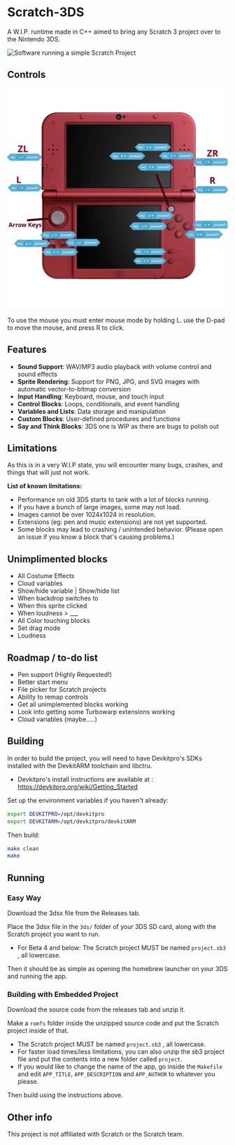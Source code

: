 # Scratch-3DS

A W.I.P. runtime made in C++ aimed to bring any Scratch 3 project over to the Nintendo 3DS.


![Software running a simple Scratch Project](https://raw.githubusercontent.com/NateXS/Scratch-3DS/refs/heads/main/scratchcats3ds.gif)

## Controls


![Controls](https://raw.githubusercontent.com/NateXS/Scratch-3DS/refs/heads/main/scratch%203ds%20controls.png)

To use the mouse you must enter mouse mode by holding L. use the D-pad to move the mouse, and press R to click.

## Features

- **Sound Support**: WAV/MP3 audio playback with volume control and sound effects
- **Sprite Rendering**: Support for PNG, JPG, and SVG images with automatic vector-to-bitmap conversion
- **Input Handling**: Keyboard, mouse, and touch input
- **Control Blocks**: Loops, conditionals, and event handling
- **Variables and Lists**: Data storage and manipulation
- **Custom Blocks**: User-defined procedures and functions
- **Say and Think Blocks**: 3DS one is WIP as there are bugs to polish out

## Limitations

As this is in a very W.I.P state, you will encounter many bugs, crashes, and things that will just not work. 

**List of known limitations:**
- Performance on old 3DS starts to tank with a lot of blocks running.
- If you have a bunch of large images, some may not load.
- Images cannot be over 1024x1024 in resolution.
- Extensions (eg: pen and music extensions) are not yet supported.
- Some blocks may lead to crashing / unintended behavior. (Please open an issue if you know a block that's causing problems.)


## Unimplimented blocks
- All Costume Effects
- Cloud variables
- Show/hide variable | Show/hide list
- When backdrop switches to
- When this sprite clicked
- When loudness > ___
- All Color touching blocks
- Set drag mode
- Loudness

## Roadmap / to-do list
- Pen support (Highly Requested!)
- Better start menu
- File picker for Scratch projects
- Ability to remap controls
- Get all unimplemented blocks working
- Look into getting some Turbowarp extensions working
- Cloud variables (maybe.....)

## Building

In order to build the project, you will need to have Devkitpro's SDKs installed with the DevkitARM toolchain and libctru.

- Devkitpro's install instructions are available at : https://devkitpro.org/wiki/Getting_Started

Set up the environment variables if you haven't already:

```bash
export DEVKITPRO=/opt/devkitpro
export DEVKITARM=/opt/devkitpro/devkitARM
```

Then build:

```bash
make clean
make
```

## Running

### Easy Way

Download the 3dsx file from the Releases tab.

Place the 3dsx file in the `3ds/` folder of your 3DS SD card, along with the Scratch project you want to run.
- For Beta 4 and below: The Scratch project MUST be named `project.sb3` , all lowercase.

Then it should be as simple as opening the homebrew launcher on your 3DS and running the app.

### Building with Embedded Project

Download the source code from the releases tab and unzip it.

Make a `romfs` folder inside the unzipped source code and put the Scratch project inside of that.
- The Scratch project MUST be named `project.sb3` , all lowercase.
- For faster load times/less limitations, you can also unzip the sb3 project file and put the contents into a new folder called `project`.
- If you would like to change the name of the app, go inside the `Makefile` and edit `APP_TITLE`, `APP_DESCRIPTION` and `APP_AUTHOR` to whatever you please.

Then build using the instructions above.

## Other info

This project is not affiliated with Scratch or the Scratch team.
